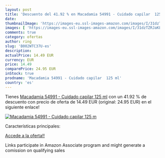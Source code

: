 ```yaml
---
layout: post
title: 'Descuento del 41.92 % en Macadamia 54991 - Cuidado capilar  125 m'
date: 
thumbnailImage: 'https://images-eu.ssl-images-amazon.com/images/I/31dzTZRJaKL._SL200_.jpg'
images: [ 'https://images-eu.ssl-images-amazon.com/images/I/31dzTZRJaKL._SL200_.jpg' ]
comments: true
category: ofertas
author: ring
slug: 'B002WTC37U-es'
description:
actualPrice: 14.49 EUR
currency: EUR
price: 14.49
comparePrice: 24.95 EUR
inStock: true
prodname: 'Macadamia 54991 - Cuidado capilar  125 ml'
country: 'es'
---
```


Tienes [Macadamia 54991 - Cuidado capilar  125 ml](https://www.amazon.es/dp/B002WTC37U/?tag=tolees-21) con un 41.92 % de descuento con precio de oferta de 14.49 EUR (original: 24.95 EUR) en el siguiente enlace!

[![Macadamia 54991 - Cuidado capilar  125 m](https://images-eu.ssl-images-amazon.com/images/I/31dzTZRJaKL._SL200_.jpg)](https://www.amazon.es/dp/B002WTC37U/?tag=tolees-21)

Características principales:


[Accede a la oferta!!](https://www.amazon.es/dp/B002WTC37U/?tag=tolees-21)

Links participate in Amazon Associate program and might generate a comission on qualifying sales


